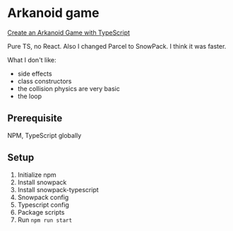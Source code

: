 # Arkanoid game 

[Create an Arkanoid Game with TypeScript](https://www.youtube.com/watch?v=7bejSTim38A&t=488s)

Pure TS, no React.
Also I changed Parcel to SnowPack. 
I think it was faster.

What I don't like:
- side effects
- class constructors
- the collision physics are very basic
- the loop
## Prerequisite
NPM, TypeScript globally
## Setup
1. Initialize npm 
1. Install snowpack
1. Install snowpack-typescript
1. Snowpack config
1. Typescript config 
1. Package scripts
1. Run 
`npm run start`